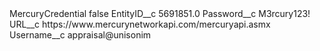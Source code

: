 <?xml version="1.0" encoding="UTF-8"?>
<CustomMetadata xmlns="http://soap.sforce.com/2006/04/metadata" xmlns:xsi="http://www.w3.org/2001/XMLSchema-instance" xmlns:xsd="http://www.w3.org/2001/XMLSchema">
    <label>MercuryCredential</label>
    <protected>false</protected>
    <values>
        <field>EntityID__c</field>
        <value xsi:type="xsd:double">5691851.0</value>
    </values>
    <values>
        <field>Password__c</field>
        <value xsi:type="xsd:string">M3rcury123!</value>
    </values>
    <values>
        <field>URL__c</field>
        <value xsi:type="xsd:string">https://www.mercurynetworkapi.com/mercuryapi.asmx</value>
    </values>
    <values>
        <field>Username__c</field>
        <value xsi:type="xsd:string">appraisal@unisonim</value>
    </values>
</CustomMetadata>
